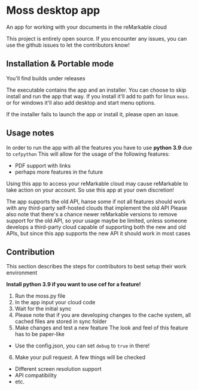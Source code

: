 # Moss desktop app
An app for working with your documents in the reMarkable cloud

This project is entirely open source.
If you encounter any issues, you can use the github issues to let the contributors know! 

## Installation & Portable mode
You'll find builds under releases

The executable contains the app and an installer.
You can choose to skip install and run the app that way.
If you install it'll add to path for linux `moss`.
or for windows it'll also add desktop and start menu options.

If the installer fails to launch the app or install it, please open an issue.

## Usage notes
In order to run the app with all the features
you have to use **python 3.9** due to `cefpython`
This will allow for the usage of the following features:
- PDF support with links
- perhaps more features in the future

Using this app to access your reMarkable cloud
may cause reMarkable to take action on your account.
So use this app at your own discretion! 

The app supports the old API, 
hanse some if not all features should work with
any third-party self-hosted clouds that implement the old API
Please also note that there's a chance newer reMarkable
versions to remove support for the old API, so your usage maybe be limited, 
unless someone develops a third-party cloud capable of supporting both the new and old APIs, 
but since this app supports the new API it should work in most cases

## Contribution
This section describes the steps for contributors to best setup their work environment

**Install python 3.9 if you want to use cef for a feature!**

1. Run the moss.py file
2. In the app input your cloud code
3. Wait for the initial sync
4. Please note that if you are developing changes to the cache system, all cached files are stored in sync folder
5. Make changes and test a new feature
The look and feel of this feature has to be paper-like
- Use the config.json, you can set `debug` to `true` in there! 
6. Make your pull request.
A few things will be checked
- Different screen resolution support
- API compatibility
- etc.